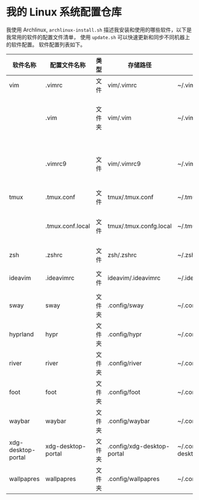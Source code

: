 # 我的 Linux 系统配置仓库

我使用 Archlinux, `archlinux-install.sh` 描述我安装和使用的哪些软件，以下是我常用的软件的配置文件清单，
使用 `update.sh` 可以快速更新和同步不同机器上的软件配置。 软件配置列表如下。

| 软件名称           | 配置文件名称       | 类型   | 存储路径                   | 输出路径                     | 描述                                |
|--------------------|--------------------|--------|----------------------------|------------------------------|-------------------------------------|
| vim                | .vimrc             | 文件   | vim/.vimrc                 | ~/.vimrc                     | vim 主配置文件                      |
|                    | .vim               | 文件夹 | vim/.vim                   | ~/.vim                       | 用户自定义资源 plug.vim 存储在这里  |
|                    | .vimrc9            | 文件   | vim/.vimrc9                | ~/.vimrc9                    | vim9 特有的配置，为了兼容低版本 Vim |
| tmux               | .tmux.conf         | 文件   | tmux/.tmux.conf            | ~/.tmux.conf                 | tmux 主配置                         |
|                    | .tmux.conf.local   | 文件   | tmux/.tmux.confg.local     | ~/.tmux.conf.local           | 用户自定义的 tmux 配置              |
| zsh                | .zshrc             | 文件   | zsh/.zshrc                 | ~/.zshrc                     | zsh 主配置文件                      |
| ideavim            | .ideavimrc         | 文件   | ideavim/.ideavimrc         | ~/.ideavimrc                 | JetBrains Ideavim 插件配置          |
| sway               | sway               | 文件夹 | .config/sway               | ~/.config/sway               | sway 窗口管理器配置                 |
| hyprland           | hypr               | 文件夹 | .config/hypr               | ~/.config/hypr               | hyprland 窗口管理器                 |
| river              | river              | 文件夹 | .config/river              | ~/.config/river              | river 窗口管理器                    |
| foot               | foot               | 文件夹 | .config/foot               | ~/.config/foot               | foot 终端模拟器配置                 |
| waybar             | waybar             | 文件夹 | .config/waybar             | ~/.config/waybar             | sway 状态栏配置                     |
| xdg-desktop-portal | xdg-desktop-portal | 文件夹 | .config/xdg-desktop-portal | ~/.config/xdg-desktop-portal | 桌面门户接口                        |
| wallpapres         | wallpapres         | 文件夹 | .config/wallpapres         | ~/.config/wallpapers         | 我的壁纸                            |

